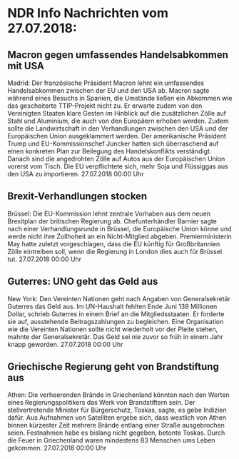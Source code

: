 # NDR Info Nachrichten vom 27.07.2018:


## Macron gegen umfassendes Handelsabkommen mit USA
Madrid: Der französische Präsident Macron lehnt ein umfassendes Handelsabkommen zwischen der EU und den USA ab. Macron sagte während eines Besuchs in Spanien, die Umstände ließen ein Abkommen wie das gescheiterte TTIP-Projekt nicht zu. Er erwarte zudem von den Vereinigten Staaten klare Gesten im Hinblick auf die zusätzlichen Zölle auf Stahl und Aluminium, die auch von den Europäern erhoben werden. Zudem sollte die Landwirtschaft in den Verhandlungen zwischen den USA und der Europäischen Union ausgeklammert werden. Der amerikanische Präsident Trump und EU-Kommissionschef Juncker hatten sich überraschend auf einen konkreten Plan zur Beilegung des Handelskonflikts verständigt. Danach sind die angedrohten Zölle auf Autos aus der Europäischen Union vorerst vom Tisch. Die EU verpflichtete sich, mehr Soja und Flüssiggas aus den USA zu importieren. 27.07.2018 00:00 Uhr 

## Brexit-Verhandlungen stocken
Brüssel: Die EU-Kommission lehnt zentrale Vorhaben aus dem neuen Brexitplan der britischen Regierung ab. Chefunterhändler Barnier sagte nach einer Verhandlungsrunde in Brüssel, die Europäische Union könne und werde nicht ihre Zollhoheit an ein Nicht-Mitglied abgeben. Premierministerin May hatte zuletzt vorgeschlagen, dass die EU künftig für Großbritannien Zölle eintreiben soll, wenn die Regierung in London dies auch für Brüssel tut. 27.07.2018 00:00 Uhr 

## Guterres: UNO geht das Geld aus
New York: Den Vereinten Nationen geht nach Angaben von Generalsekretär Guterres das Geld aus. Im UN-Haushalt fehlten Ende Juni 139 Millionen Dollar, schrieb Guterres in einem Brief an die Mitgliedsstaaten. Er forderte sie auf, ausstehende Beitragszahlungen zu begleichen. Eine Organisation wie die Vereinten Nationen sollte nicht wiederholt vor der Pleite stehen, mahnte der Generalsekretär. Das Geld sei nie zuvor so früh in einem Jahr knapp geworden. 27.07.2018 00:00 Uhr 

## Griechische Regierung geht von Brandstiftung aus
Athen: Die verheerenden Brände in Griechenland könnten nach den Worten eines Regierungspolitikers das Werk von Brandstiftern sein. Der stellvertretende Minister für Bürgerschutz, Toskas, sagte, es gebe Indizien dafür. Aus Aufnahmen von Satelliten ergebe sich, dass westlich von Athen binnen kürzester Zeit mehrere Brände entlang einer Straße ausgebrochen seien. Festnahmen habe es bislang nicht gegeben, betonte Toskas. Durch die Feuer in Griechenland waren mindestens 83 Menschen ums Leben gekommen. 27.07.2018 00:00 Uhr 
